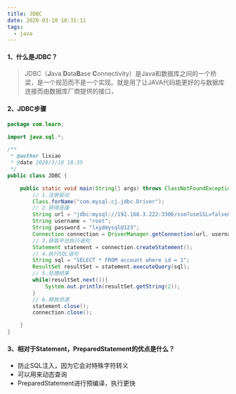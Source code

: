 ```yaml
---
title: JDBC
date: 2020-03-10 18:31:11
tags: 
  - java
---
```


#### 1、什么是JDBC？

> JDBC（**J**ava **D**ata**B**ase **C**onnectivity）是Java和数据库之间的一个桥梁，是一个规范而不是一个实现。就是用了让JAVA代码能更好的与数据库连接而由数据库厂商提供的接口，

#### 2、JDBC步骤

```java
package com.learn;

import java.sql.*;

/**
 * @author lixiao
 * @date 2020/3/10 18:35
 */
public class JDBC {

    public static void main(String[] args) throws ClassNotFoundException, SQLException {
        // 1.注册驱动
        Class.forName("com.mysql.cj.jdbc.Driver");
        // 2.获得连接
        String url = "jdbc:mysql://192.168.3.222:3306/ssm?useSSL=false&serverTimezone=Hongkong&useUnicode=true&characterEncoding=utf-8&nullCatalogMeansCurrent=true&autoReconnect=true&allowPublicKeyRetrieval=true";
        String username = "root";
        String password = "lxydmysql@123";
        Connection connection = DriverManager.getConnection(url, username, password);
        // 3.获取平台执行语句
        Statement statement = connection.createStatement();
        // 4.执行SQL语句
        String sql = "SELECT * FROM account where id = 1";
        ResultSet resultSet = statement.executeQuery(sql);
        // 5.处理结果
        while(resultSet.next()){
            System.out.println(resultSet.getString(2));
        }
        // 6.释放资源
        statement.close();
        connection.close();

    }
}
```

#### 3、相对于Statement，PreparedStatement的优点是什么？

* 防止SQL注入，因为它会对特殊字符转义
* 可以用来动态查询
* PreparedStatement进行预编译，执行更快
